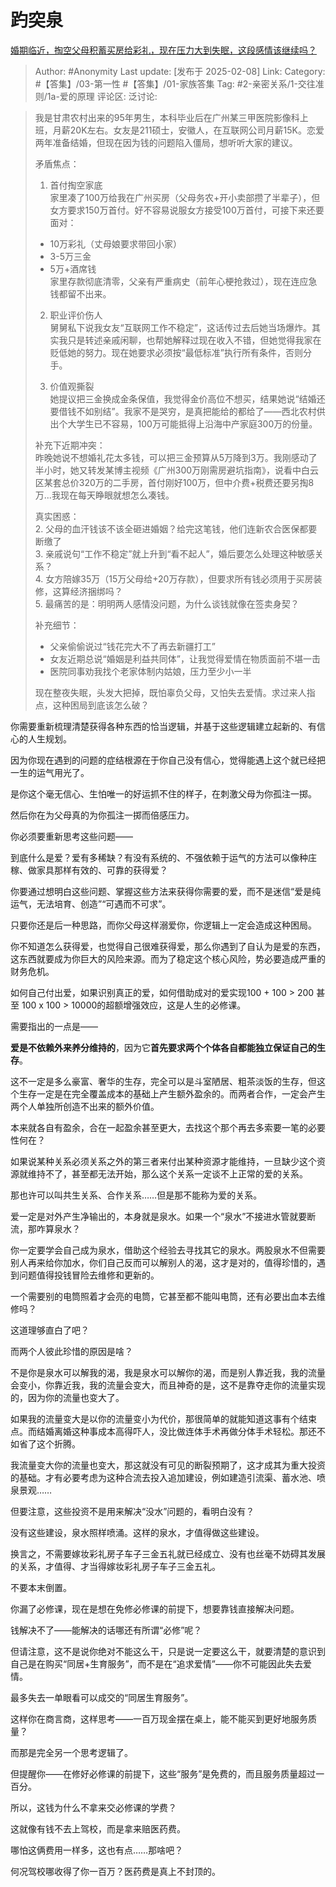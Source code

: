 # 趵突泉
[婚期临近，掏空父母积蓄买房给彩礼，现在压力大到失眠，这段感情该继续吗？](https://www.zhihu.com/question/10747265904/answer/95403086026)

> Author: #Anonymity
> Last update: [发布于 2025-02-08]
> Link:
> Category: #【答集】/03-第一性 #【答集】/01-家族答集 
> Tag: #2-亲密关系/1-交往准则/1a-爱的原理 
> 评论区:
> 泛讨论:
  
> 我是甘肃农村出来的95年男生，本科毕业后在广州某三甲医院影像科上班，月薪20K左右。女友是211硕士，安徽人，在互联网公司月薪15K。恋爱两年准备结婚，但现在因为钱的问题陷入僵局，想听听大家的建议。  
>   
> 矛盾焦点：  
>   
> 1. 首付掏空家底  
> 家里凑了100万给我在广州买房（父母务农+开小卖部攒了半辈子），但女方要求150万首付。好不容易说服女方接受100万首付，可接下来还要面对：  
> - 10万彩礼（丈母娘要求带回小家）  
> - 3-5万三金  
> - 5万+酒席钱  
> 家里存款彻底清零，父亲有严重病史（前年心梗抢救过），现在连应急钱都留不出来。  
>   
> 2. 职业评价伤人  
> 舅舅私下说我女友“互联网工作不稳定”，这话传过去后她当场爆炸。其实我只是转述亲戚闲聊，也帮她解释过现在收入不错，但她觉得我家在贬低她的努力。现在她要求必须按“最低标准”执行所有条件，否则分手。  
>   
> 1. 价值观撕裂  
> 她提议把三金换成金条保值，我觉得金价高位不想买，结果她说“结婚还要借钱不如别结”。我家不是哭穷，是真把能给的都给了——西北农村供出个大学生已不容易，100万可能抵得上沿海中产家庭300万的份量。  
>   
> 补充下近期冲突：  
> 昨晚她说不想婚礼花太多钱，可以把三金预算从5万降到3万。我刚感动了半小时，她又转发某博主视频《广州300万刚需房避坑指南》，说看中白云区某套总价320万的二手房，首付刚好100万，但中介费+税费还要另掏8万...我现在每天睁眼就想怎么凑钱。  
>   
> 真实困惑：  
> 2. 父母的血汗钱该不该全砸进婚姻？给完这笔钱，他们连新农合医保都要断缴了  
> 3. 亲戚说句“工作不稳定”就上升到“看不起人”，婚后要怎么处理这种敏感关系？  
> 4. 女方陪嫁35万（15万父母给+20万存款），但要求所有钱必须用于买房装修，这算经济捆绑吗？  
> 5. 最痛苦的是：明明两人感情没问题，为什么谈钱就像在签卖身契？  
>   
> 补充细节：  
> - 父亲偷偷说过“钱花完大不了再去新疆打工”  
> - 女友近期总说“婚姻是利益共同体”，让我觉得爱情在物质面前不堪一击  
> - 医院同事劝我找个老家体制内姑娘，压力至少小一半  
>   
> 现在整夜失眠，头发大把掉，既怕辜负父母，又怕失去爱情。求过来人指点，这种困局到底该怎么破？

你需要重新梳理清楚获得各种东西的恰当逻辑，并基于这些逻辑建立起新的、有信心的人生规划。

因为你现在遇到的问题的症结根源在于你自己没有信心，觉得能遇上这个就已经把一生的运气用光了。

是你这个毫无信心、生怕唯一的好运抓不住的样子，在刺激父母为你孤注一掷。

然后你在为父母真的为你孤注一掷而倍感压力。

你必须要重新思考这些问题——

到底什么是爱？爱有多稀缺？有没有系统的、不强依赖于运气的方法可以像种庄稼、做家具那样有效的、可靠的获得爱？

你要通过想明白这些问题、掌握这些方法来获得你需要的爱，而不是迷信“爱是纯运气，无法培育、创造”“可遇而不可求”。

只要你还是后一种思路，而你父母这样溺爱你，你逻辑上一定会造成这种困局。

你不知道怎么获得爱，也觉得自己很难获得爱，那么你遇到了自认为是爱的东西，这东西就要成为你巨大的风险来源。而为了稳定这个核心风险，势必要造成严重的财务危机。

如何自己付出爱，如果识别真正的爱，如何借助成对的爱实现100 + 100 > 200 甚至 100 x 100 > 10000的超额增强效应，这是人生的必修课。

需要指出的一点是——

**爱是不依赖外来养分维持的**，因为它**首先要求两个个体各自都能独立保证自己的生存**。

这不一定是多么豪富、奢华的生存，完全可以是斗室陋居、粗茶淡饭的生存，但这个生存一定是在完全覆盖成本的基础上产生额外盈余的。而两者合作，一定会产生两个人单独所创造不出来的额外价值。

本来就各自有盈余，合在一起盈余甚至更大，去找这个那个再去多索要一笔的必要性何在？

如果说某种关系必须关系之外的第三者来付出某种资源才能维持，一旦缺少这个资源就维持不了，甚至都无法开始，那么这个关系一定谈不上正常的爱的关系。

那也许可以叫共生关系、合作关系……但是那不能称为爱的关系。

爱一定是对外产生净输出的，本身就是泉水。如果一个“泉水”不接进水管就要断流，那咋算泉水？

你一定要学会自己成为泉水，借助这个经验去寻找其它的泉水。两股泉水不但需要别人再来给你加水，你们自己反而可以解别人的渴，这才是对的，值得珍惜的，遇到问题值得投钱冒险去维修和更新的。

一个需要别的电筒照着才会亮的电筒，它甚至都不能叫电筒，还有必要出血本去维修吗？

这道理够直白了吧？

而两个人彼此珍惜的原因是啥？

不是你是泉水可以解我的渴，我是泉水可以解你的渴，而是别人靠近我，我的流量会变小，你靠近我，我的流量会变大，而且神奇的是，这不是靠夺走你的流量实现的，因为你的流量也变大了。

如果我的流量变大是以你的流量变小为代价，那很简单的就能知道这事有个结束点。而结婚离婚这种事成本高得吓人，没比做连体手术再做分体手术轻松。那还不如省了这个折腾。

我流量变大你的流量也变大，那这就没有可见的断裂预期了，这才成其为重大投资的基础。才有必要考虑为这种合流去投入追加建设，例如建造引流渠、蓄水池、喷泉景观……

但要注意，这些投资不是用来解决“没水”问题的，看明白没有？

没有这些建设，泉水照样喷涌。这样的泉水，才值得做这些建设。

换言之，不需要嫁妆彩礼房子车子三金五礼就已经成立、没有也丝毫不妨碍其发展的关系，才值得、才当得嫁妆彩礼房子车子三金五礼。

不要本末倒置。

  

你漏了必修课，现在是想在免修必修课的前提下，想要靠钱直接解决问题。

钱解决不了——能解决的话哪还有所谓“必修”呢？

  

但请注意，这不是说你绝对不能这么干，只是说一定要这么干，就要清楚的意识到自己是在购买“同居+生育服务”，而不是在“追求爱情”——你不可能因此失去爱情。

最多失去一单眼看可以成交的“同居生育服务”。

这样你在商言商，这样思考——一百万现金摆在桌上，能不能买到更好地服务质量？

而那是完全另一个思考逻辑了。

但提醒你——在修好必修课的前提下，这些“服务”是免费的，而且服务质量超过一百分。

所以，这钱为什么不拿来交必修课的学费？

这就像有钱不去上驾校，而是拿来赔医药费。

哪怕这俩费用一样多，这也有点……那啥吧？

何况驾校哪收得了你一百万？医药费是真上不封顶的。
